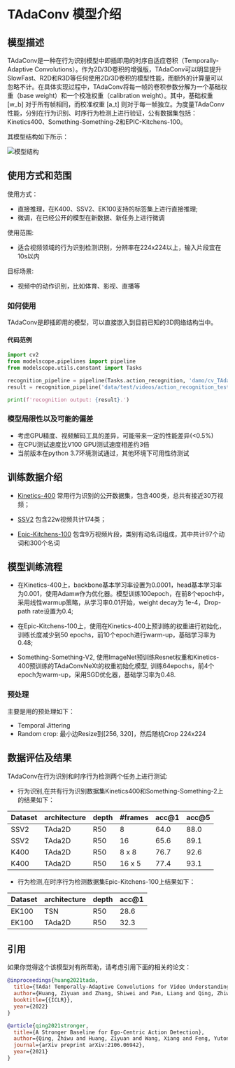 
# TAdaConv 模型介绍


## 模型描述

TAdaConv是一种在行为识别模型中即插即用的时序自适应卷积（Temporally-Adaptive Convolutions）。作为2D/3D卷积的增强版，TAdaConv可以明显提升SlowFast、R2D和R3D等任何使用2D/3D卷积的模型性能，而额外的计算量可以忽略不计。在具体实现过程中，TAdaConv将每一帧的卷积参数分解为一个基础权重（base weight）和一个校准权重（calibration weight）。其中，基础权重 [w_b] 对于所有帧相同，而校准权重 [a_t] 则对于每一帧独立。为度量TAdaConv性能，分别在行为识别、时序行为检测上进行验证，公有数据集包括：Kinetics400、Something-Something-2和EPIC-Kitchens-100。

其模型结构如下所示：

![模型结构](https://modelscope.cn/api/v1/models/damo/cv_TAdaConv_action-recognition/repo?Revision=master&FilePath=description/model_image.jpg&View=true)


## 使用方式和范围

使用方式：
- 直接推理，在K400、SSV2、EK100支持的标签集上进行直接推理;
- 微调，在已经公开的模型在新数据、新任务上进行微调

使用范围:
- 适合视频领域的行为识别检测识别，分辨率在224x224以上，输入片段宜在10s以内

目标场景:
- 视频中的动作识别，比如体育、影视、直播等


### 如何使用

TAdaConv是即插即用的模型，可以直接嵌入到目前已知的3D网络结构当中。


#### 代码范例
```python
import cv2
from modelscope.pipelines import pipeline
from modelscope.utils.constant import Tasks

recognition_pipeline = pipeline(Tasks.action_recognition, 'damo/cv_TAdaConv_action-recognition')
result = recognition_pipeline('data/test/videos/action_recognition_test_video.mp4')

print(f'recognition output: {result}.')
```

### 模型局限性以及可能的偏差

- 考虑GPU精度、视频解码工具的差异，可能带来一定的性能差异(<0.5%)
- 在CPU测试速度比V100 GPU测试速度相差约3倍
- 当前版本在python 3.7环境测试通过，其他环境下可用性待测试 


## 训练数据介绍

- [Kinetics-400](https://www.deepmind.com/open-source/kinetics) 常用行为识别的公开数据集，包含400类，总共有接近30万视频；

- [SSV2](https://developer.qualcomm.com/software/ai-datasets/something-something) 包含22w视频共计174类；

- [Epic-Kitchens-100](https://epic-kitchens.github.io/2022) 包含9万视频片段，类别有动名词组成，其中共计97个动词和300个名词

## 模型训练流程

- 在Kinetics-400上，backbone基本学习率设置为0.0001，head基本学习率为0.001，使用Adamw作为优化器。模型训练100epoch，在前8个epoch中，采用线性warmup策略，从学习率0.01开始，weight decay为 1e-4，Drop-path rate设置为0.4;

- 在Epic-Kitchens-100上，使用在Kinetics-400上预训练的权重进行初始化，训练长度减少到50
epochs，前10个epoch进行warm-up，基础学习率为 0.48;

- Something-Something-V2, 使用ImageNet预训练Resnet权重和Kinetics-400预训练的TAdaConvNeXt的权重初始化模型, 训练64epochs，前4个epoch为warm-up，采用SGD优化器，基础学习率为0.48.

### 预处理

主要是用的预处理如下：
- Temporal Jittering
- Random crop: 最小边Resize到[256, 320]，然后随机Crop 224x224


## 数据评估及结果

TAdaConv在行为识别和时序行为检测两个任务上进行测试:

- 行为识别,在共有行为识别数据集Kinetics400和Something-Something-2上的结果如下：

| Dataset | architecture | depth | #frames | acc@1 | acc@5 | 
| ------------ | ------------ | ------------ | ------------ | ------------ | ------------ |
| SSV2 | TAda2D | R50 | 8 | 64.0 | 88.0 | 
| SSV2 | TAda2D | R50 | 16 | 65.6 | 89.1 | 
| K400 | TAda2D | R50 | 8 x 8 | 76.7 | 92.6 | 
| K400 | TAda2D | R50 | 16 x 5 | 77.4 | 93.1 |

- 行为检测,在时序行为检测数据集Epic-Kitchens-100上结果如下：

| Dataset | architecture | depth | acc@1 | 
| ------------ | ------------ | ------------ | ------------ | 
| EK100 | TSN    | R50 | 28.6 | 
| EK100 | TAda2D | R50 | 32.3 | 



## 引用
如果你觉得这个该模型对有所帮助，请考虑引用下面的相关的论文：

```BibTeX
@inproceedings{huang2021tada,
  title={TAda! Temporally-Adaptive Convolutions for Video Understanding},
  author={Huang, Ziyuan and Zhang, Shiwei and Pan, Liang and Qing, Zhiwu and Tang, Mingqian and Liu, Ziwei and Ang Jr, Marcelo H},
  booktitle={{ICLR}},
  year={2022}
}
```
```BibTeX
@article{qing2021stronger,
  title={A Stronger Baseline for Ego-Centric Action Detection},
  author={Qing, Zhiwu and Huang, Ziyuan and Wang, Xiang and Feng, Yutong and Zhang, Shiwei and Jiang, Jianwen and Tang, Mingqian and Gao, Changxin and Ang Jr, Marcelo H and Sang, Nong},
  journal={arXiv preprint arXiv:2106.06942},
  year={2021}
}
```
